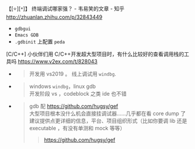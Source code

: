 
【[:star:][`*`]】 终端调试哪家强？ - 韦易笑的文章 - 知乎 http://zhuanlan.zhihu.com/p/32843449
- `gdbgui`
- `Emacs GDB`
- `.gdbinit` 上配置 `peda`

[C/C++] 小伙伴们用 C/C++开发超大型项目时，有什么比较好的查看调用栈的工具吗 https://www.v2ex.com/t/828043
- > 开发用 vs2019 。 线上调试用 `windbg`.
- > windows `windbg`，linux gdb <br> 开发阶段 vs ，codeblock 之类 ide 也不错
- > gdb 配 https://github.com/hugsy/gef <br> 大型项目根本没什么机会直接挂调试器……几乎都在看 core dump 了 <br> 建议提供点更详细的信息，平台、项目组织形式（比如你要调 lib 还是 executable ，有没有单测和 mock 等等）
  >> https://github.com/hugsy/gef
